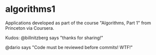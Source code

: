 algorithms1
===========

Applications developed as part of the course "Algorithms, Part 1" from Princeton via Coursera.

Kudos:
@billnitzberg says "thanks for sharing!"

@dario says "Code must be reviewed before commits! WTF!"
